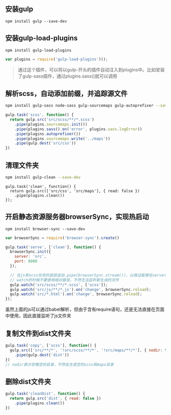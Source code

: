 ## 安装gulp
```
npm install gulp --save-dev
```
## 安装gulp-load-plugins
```
npm install gulp-load-plugins
```
```js
var plugins = require('gulp-load-plugins')();
```
> 通过这个插件，可以将以gulp-开头的插件自动注入到plugins中。比如安装了gulp-sass插件，通过plugins.sass()就可以调用

## 解析scss，自动添加前缀，并追踪源文件
```bash
npm install gulp-sass node-sass gulp-sourcemaps gulp-autoprefixer --save-dev
```
```js
gulp.task('scss', function() {
  return gulp.src('src/scss/**/*.scss')
    .pipe(plugins.sourcemaps.init())
    .pipe(plugins.sass().on('error', plugins.sass.logError))
    .pipe(plugins.autoprefixer())
    .pipe(plugins.sourcemaps.write('../maps'))
    .pipe(gulp.dest('src/css'))
})
```

## 清理文件夹
```bash
npm install gulp-clean --save-dev
```
```
gulp.task('clean', function() {
  return gulp.src(['src/css', 'src/maps'], { read: false })
    .pipe(plugins.clean())
});
```

## 开启静态资源服务器browserSync，实现热启动
```
npm install browser-sync --save-dev
```
```js
var browserSync = require('browser-sync').create()

gulp.task('serve', ['clean'], function() {
  browserSync.init({
    server: 'src',
    port: 8080
  });

  // 在js和scss任务的底部追加.pipe(browserSync.stream())，以保证能够在serve中被正常监听
  // watch的时候不要使用相对路径，不然无法监听新生成的文件
  gulp.watch('src/scss/**/*.scss', ['scss']);
  gulp.watch('src/js/**/*.js').on('change', browserSync.reload);
  gulp.watch('src/*.html').on('change', browserSync.reload);
});
```
虽然上面的js可以通过babel解析，但由于含有require语句，还是无法直接在页面中使用，因此直接监听了js文件夹

## 复制文件到dist文件夹
```js
gulp.task('copy', ['scss'], function() {
  gulp.src(['src/**/*', '!src/scss/**/*', '!src/maps/**/*'], { nodir: true})
    .pipe(gulp.dest('dist'))
})
// nodir表示忽略空的目录，不然会生成空的scss和maps目录
```

## 删除dist文件夹
```js
gulp.task('cleanDist', function() {
  return gulp.src('dist', { read: false })
    .pipe(plugins.clean())
})
```
